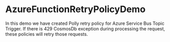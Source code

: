 # AzureFunctionRetryPolicyDemo

In this demo we have created Polly retry policy for Azure Service Bus Topic Trigger. If there is 429 CosmosDb exception during processing the request, these policies will retry those requests.
